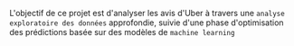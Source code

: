 L'objectif de ce projet est d'analyser les avis d'Uber à travers une `analyse exploratoire des données` approfondie, suivie d'une phase d'optimisation des prédictions basée sur des modèles de `machine learning`

